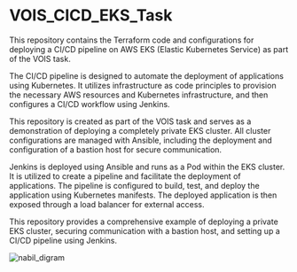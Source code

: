 # VOIS_CICD_EKS_Task

This repository contains the Terraform code and configurations for deploying a CI/CD pipeline on AWS EKS (Elastic Kubernetes Service) as part of the VOIS task.

The CI/CD pipeline is designed to automate the deployment of applications using Kubernetes. It utilizes infrastructure as code principles to provision the necessary AWS resources and Kubernetes infrastructure, and then configures a CI/CD workflow using Jenkins.

This repository is created as part of the VOIS task and serves as a demonstration of deploying a completely private EKS cluster. All cluster configurations are managed with Ansible, including the deployment and configuration of a bastion host for secure communication.

Jenkins is deployed using Ansible and runs as a Pod within the EKS cluster. It is utilized to create a pipeline and facilitate the deployment of applications. The pipeline is configured to build, test, and deploy the application using Kubernetes manifests. The deployed application is then exposed through a load balancer for external access.

This repository provides a comprehensive example of deploying a private EKS cluster, securing communication with a bastion host, and setting up a CI/CD pipeline using Jenkins.

![nabil_digram](https://github.com/AhmedNabilSharawy/VOIS_CICD_EKS_Task_Full/assets/83243320/7c18f149-900a-482a-8a74-71d83e1ba831)
